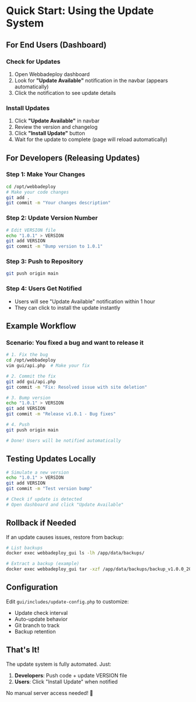# Quick Start: Using the Update System

## For End Users (Dashboard)

### Check for Updates
1. Open Webbadeploy dashboard
2. Look for **"Update Available"** notification in the navbar (appears automatically)
3. Click the notification to see update details

### Install Updates
1. Click **"Update Available"** in navbar
2. Review the version and changelog
3. Click **"Install Update"** button
4. Wait for the update to complete (page will reload automatically)

## For Developers (Releasing Updates)

### Step 1: Make Your Changes
```bash
cd /opt/webbadeploy
# Make your code changes
git add .
git commit -m "Your changes description"
```

### Step 2: Update Version Number
```bash
# Edit VERSION file
echo "1.0.1" > VERSION
git add VERSION
git commit -m "Bump version to 1.0.1"
```

### Step 3: Push to Repository
```bash
git push origin main
```

### Step 4: Users Get Notified
- Users will see "Update Available" notification within 1 hour
- They can click to install the update instantly

## Example Workflow

### Scenario: You fixed a bug and want to release it

```bash
# 1. Fix the bug
cd /opt/webbadeploy
vim gui/api.php  # Make your fix

# 2. Commit the fix
git add gui/api.php
git commit -m "Fix: Resolved issue with site deletion"

# 3. Bump version
echo "1.0.1" > VERSION
git add VERSION
git commit -m "Release v1.0.1 - Bug fixes"

# 4. Push
git push origin main

# Done! Users will be notified automatically
```

## Testing Updates Locally

```bash
# Simulate a new version
echo "1.0.1" > VERSION
git add VERSION
git commit -m "Test version bump"

# Check if update is detected
# Open dashboard and click "Update Available"
```

## Rollback if Needed

If an update causes issues, restore from backup:

```bash
# List backups
docker exec webbadeploy_gui ls -lh /app/data/backups/

# Extract a backup (example)
docker exec webbadeploy_gui tar -xzf /app/data/backups/backup_v1.0.0_2025-10-02_19-30-00.tar.gz -C /tmp/
```

## Configuration

Edit `gui/includes/update-config.php` to customize:
- Update check interval
- Auto-update behavior
- Git branch to track
- Backup retention

## That's It!

The update system is fully automated. Just:
1. **Developers**: Push code + update VERSION file
2. **Users**: Click "Install Update" when notified

No manual server access needed! 🚀

